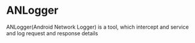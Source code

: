 # ANLogger
ANLogger(Android Network Logger) is a tool, which intercept and service and log request and response details
